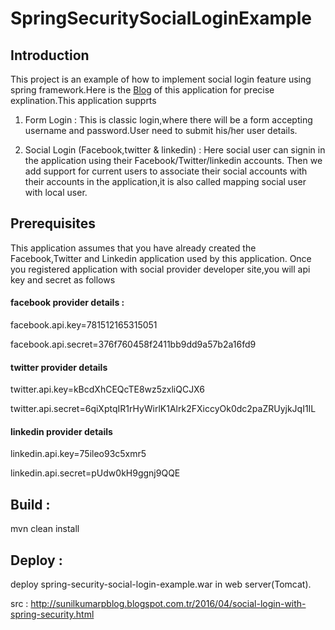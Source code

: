 # SpringSecuritySocialLoginExample

## Introduction
This project is an example of how to implement social login feature using spring framework.Here is the [Blog](http://sunilkumarpblog.blogspot.in/2016/04/social-login-with-spring-security.html) of this application for precise explination.This application supprts

1) Form Login : This is classic login,where there will be a form accepting username and password.User need to submit his/her user details.

2) Social Login (Facebook,twitter & linkedin) : Here social user can signin in the application using their Facebook/Twitter/linkedin accounts. Then we add support for current users to associate their social accounts with their accounts in the application,it is also called mapping social user with local user.


## Prerequisites

This application assumes that you have already created the Facebook,Twitter and Linkedin application used by this application. Once you registered application with social provider developer site,you will api key  and secret as follows

#### facebook provider details :

facebook.api.key=781512165315051

facebook.api.secret=376f760458f2411bb9dd9a57b2a16fd9

#### twitter provider details

twitter.api.key=kBcdXhCEQcTE8wz5zxliQCJX6

twitter.api.secret=6qiXptqIR1rHyWirlK1Alrk2FXiccyOk0dc2paZRUyjkJqI1IL

#### linkedin provider details

linkedin.api.key=75ileo93c5xmr5

linkedin.api.secret=pUdw0kH9ggnj9QQE

## Build :

mvn clean install

## Deploy :
deploy spring-security-social-login-example.war in web server(Tomcat).

src : http://sunilkumarpblog.blogspot.com.tr/2016/04/social-login-with-spring-security.html
